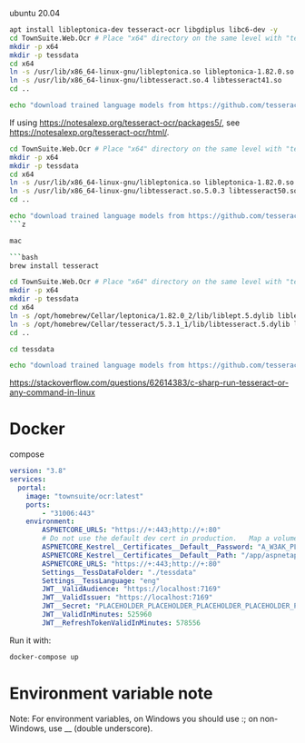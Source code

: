 ubuntu 20.04

```bash
apt install libleptonica-dev tesseract-ocr libgdiplus libc6-dev -y
cd TownSuite.Web.Ocr # Place "x64" directory on the same level with "tessdata"
mkdir -p x64
mkdir -p tessdata
cd x64
ln -s /usr/lib/x86_64-linux-gnu/libleptonica.so libleptonica-1.82.0.so
ln -s /usr/lib/x86_64-linux-gnu/libtesseract.so.4 libtesseract41.so
cd ..

echo "download trained language models from https://github.com/tesseract-ocr/tessdata_fast"
```


If using https://notesalexp.org/tesseract-ocr/packages5/, see https://notesalexp.org/tesseract-ocr/html/.

```bash
cd TownSuite.Web.Ocr # Place "x64" directory on the same level with "tessdata"
mkdir -p x64
mkdir -p tessdata
cd x64
ln -s /usr/lib/x86_64-linux-gnu/libleptonica.so libleptonica-1.82.0.so
ln -s /usr/lib/x86_64-linux-gnu/libtesseract.so.5.0.3 libtesseract50.so
cd ..

echo "download trained language models from https://github.com/tesseract-ocr/tessdata_fast"
```z

mac

```bash
brew install tesseract

cd TownSuite.Web.Ocr # Place "x64" directory on the same level with "tessdata"
mkdir -p x64
mkdir -p tessdata
cd x64
ln -s /opt/homebrew/Cellar/leptonica/1.82.0_2/lib/liblept.5.dylib libleptonica-1.82.0.dylib
ln -s /opt/homebrew/Cellar/tesseract/5.3.1_1/lib/libtesseract.5.dylib libtesseract50.dylib
cd ..

cd tessdata

echo "download trained language models from https://github.com/tesseract-ocr/tessdata_fast"

```

https://stackoverflow.com/questions/62614383/c-sharp-run-tesseract-or-any-command-in-linux



# Docker


compose

```yaml
version: "3.8"
services:
  portal:
    image: "townsuite/ocr:latest"
    ports:
        - "31006:443"
    environment:
        ASPNETCORE_URLS: "https://+:443;http://+:80"
        # Do not use the default dev cert in production.   Map a volume and use a different cert.
        ASPNETCORE_Kestrel__Certificates__Default__Password: "A_W3AK_PLACEHOLDER_DEV_PASSWORD"
        ASPNETCORE_Kestrel__Certificates__Default__Path: "/app/aspnetapp.pfx"
        ASPNETCORE_URLS: "https://+:443;http://+:80"
        Settings__TessDataFolder: "./tessdata"
        Settings__TessLanguage: "eng"
        JWT__ValidAudience: "https://localhost:7169"
        JWT__ValidIssuer: "https://localhost:7169"
        JWT__Secret: "PLACEHOLDER_PLACEHOLDER_PLACEHOLDER_PLACEHOLDER_PLACEHOLDER_PLACEHOLDER"
        JWT__ValidInMinutes: 525960
        JWT__RefreshTokenValidInMinutes: 578556
```

Run it with:

```bash
docker-compose up
```

# Environment variable note
Note: For environment variables, on Windows you should use :; on non-Windows, use __ (double underscore).
```


